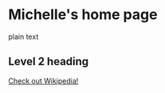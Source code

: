# Michelle's home page

plain text

## Level 2 heading

[Check out Wikipedia!](https://wikipedia.org/)